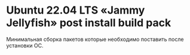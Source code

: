 # Ubuntu 22.04 LTS «Jammy Jellyfish» post install build pack 
Минимальная сборка пакетов которые необходимо поставить после установки ОС.

